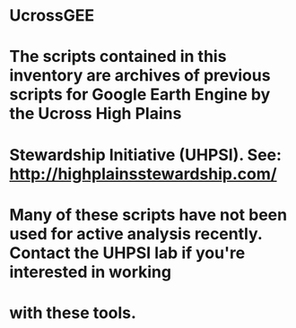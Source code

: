 # UcrossGEE

# The scripts contained in this inventory are archives of previous scripts for Google Earth Engine by the Ucross High Plains
# Stewardship Initiative (UHPSI). See: http://highplainsstewardship.com/

# Many of these scripts have not been used for active analysis recently. Contact the UHPSI lab if you're interested in working
# with these tools.
